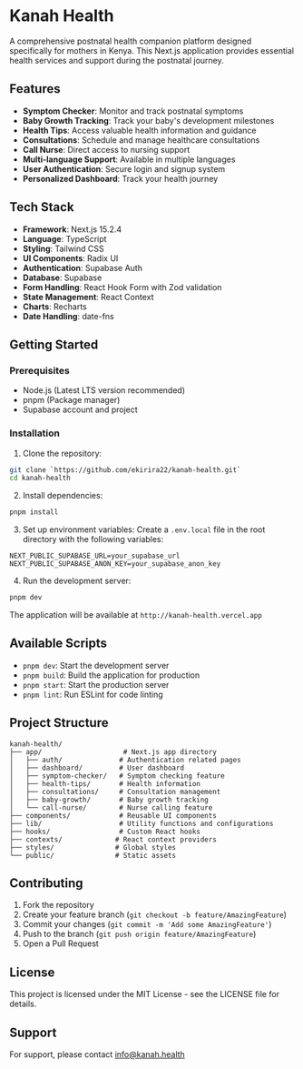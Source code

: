 # Kanah Health

A comprehensive postnatal health companion platform designed specifically for mothers in Kenya. This Next.js application provides essential health services and support during the postnatal journey.

## Features

- **Symptom Checker**: Monitor and track postnatal symptoms
- **Baby Growth Tracking**: Track your baby's development milestones
- **Health Tips**: Access valuable health information and guidance
- **Consultations**: Schedule and manage healthcare consultations
- **Call Nurse**: Direct access to nursing support
- **Multi-language Support**: Available in multiple languages
- **User Authentication**: Secure login and signup system
- **Personalized Dashboard**: Track your health journey

## Tech Stack

- **Framework**: Next.js 15.2.4
- **Language**: TypeScript
- **Styling**: Tailwind CSS
- **UI Components**: Radix UI
- **Authentication**: Supabase Auth
- **Database**: Supabase
- **Form Handling**: React Hook Form with Zod validation
- **State Management**: React Context
- **Charts**: Recharts
- **Date Handling**: date-fns

## Getting Started

### Prerequisites

- Node.js (Latest LTS version recommended)
- pnpm (Package manager)
- Supabase account and project

### Installation

1. Clone the repository:
```bash
git clone `https://github.com/ekirira22/kanah-health.git`
cd kanah-health
```

2. Install dependencies:
```bash
pnpm install
```

3. Set up environment variables:
Create a `.env.local` file in the root directory with the following variables:
```
NEXT_PUBLIC_SUPABASE_URL=your_supabase_url
NEXT_PUBLIC_SUPABASE_ANON_KEY=your_supabase_anon_key
```

4. Run the development server:
```bash
pnpm dev
```

The application will be available at `http://kanah-health.vercel.app`

## Available Scripts

- `pnpm dev`: Start the development server
- `pnpm build`: Build the application for production
- `pnpm start`: Start the production server
- `pnpm lint`: Run ESLint for code linting

## Project Structure

```
kanah-health/
├── app/                    # Next.js app directory
│   ├── auth/              # Authentication related pages
│   ├── dashboard/         # User dashboard
│   ├── symptom-checker/   # Symptom checking feature
│   ├── health-tips/       # Health information
│   ├── consultations/     # Consultation management
│   ├── baby-growth/       # Baby growth tracking
│   └── call-nurse/        # Nurse calling feature
├── components/            # Reusable UI components
├── lib/                   # Utility functions and configurations
├── hooks/                 # Custom React hooks
├── contexts/             # React context providers
├── styles/               # Global styles
└── public/               # Static assets
```

## Contributing

1. Fork the repository
2. Create your feature branch (`git checkout -b feature/AmazingFeature`)
3. Commit your changes (`git commit -m 'Add some AmazingFeature'`)
4. Push to the branch (`git push origin feature/AmazingFeature`)
5. Open a Pull Request

## License

This project is licensed under the MIT License - see the LICENSE file for details.

## Support

For support, please contact info@kanah.health
